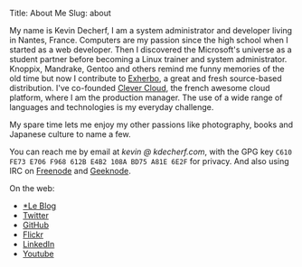 Title: About Me
Slug: about

My name is Kevin Decherf, I am a system administrator and developer living in Nantes, France. Computers are my passion since the high school when I started as a web developer. Then I discovered the Microsoft's universe as a student partner before becoming a Linux trainer and system administrator. Knoppix, Mandrake, Gentoo and others remind me funny memories of the old time but now I contribute to [Exherbo](http://exherbo.org), a great and fresh source-based distribution. I've co-founded [Clever Cloud](https://www.clever-cloud.com), the french awesome cloud platform, where I am the production manager. The use of a wide range of languages and technologies is my everyday challenge.

My spare time lets me enjoy my other passions like photography, books and Japanese culture to name a few.

You can reach me by email at _kevin @ kdecherf.com_, with the GPG key `C610 FE73 E706 F968 612B E4B2 108A BD75 A81E 6E2F` for privacy. And also using IRC on [Freenode](http://freenode.org) and [Geeknode](http://www.geeknode.org).

<p>On the web:</p>
<ul id="social">
   <li><a href="http://le.kdecherf.com" class="tumblr">*Le Blog</a></li>
   <li><a href="https://twitter.com/Kdecherf" class="twitter">Twitter</a></li>
   <li><a href="https://github.com/Kdecherf" class="github">GitHub</a></li>
   <li><a href="http://flickr.com/photos/Kdecherf" class="flickr">Flickr</a></li>
   <li><a href="http://fr.linkedin.com/in/kdecherf" class="linkedin">LinkedIn</a></li>
   <li><a href="https://www.youtube.com/user/Kdecherf" class="youtube">Youtube</a></li>
</ul>
